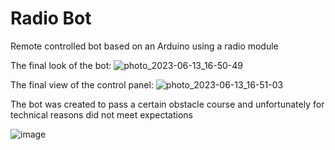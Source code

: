 # Radio Bot

Remote controlled bot based on an Arduino using a radio module

The final look of the bot:
![photo_2023-06-13_16-50-49](https://github.com/iostwestcoast/radio_bot/assets/114690482/110eeee0-d2ee-4c9b-81e7-477d4c5edd63)


The final view of the control panel:
![photo_2023-06-13_16-51-03](https://github.com/iostwestcoast/radio_bot/assets/114690482/19a8508d-04a6-48b0-b743-19bfc72776d4)




The bot was created to pass a certain obstacle course and unfortunately for technical reasons did not meet expectations

![image](https://github.com/iostwestcoast/radio_bot/assets/114690482/be7ff708-898a-4c7a-b90d-fde0acee8878)





